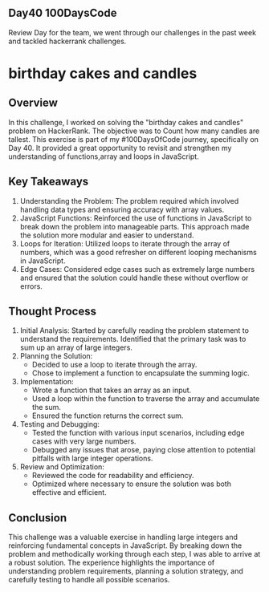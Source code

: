 ## Day40 100DaysCode

Review Day for the team, we went through our challenges in the past week and tackled hackerrank challenges.

# birthday cakes and candles

## Overview

In this challenge, I worked on solving the "birthday cakes and candles" problem on HackerRank. The objective was to Count how many candles are tallest. This exercise is part of my #100DaysOfCode journey, specifically on Day 40. It provided a great opportunity to revisit and strengthen my understanding of functions,array and loops in JavaScript.

## Key Takeaways

1. Understanding the Problem: The problem required  which involved handling data types and ensuring accuracy with array values.
2. JavaScript Functions: Reinforced the use of functions in JavaScript to break down the problem into manageable parts. This approach made the solution more modular and easier to understand.
3. Loops for Iteration: Utilized loops to iterate through the array of numbers, which was a good refresher on different looping mechanisms in JavaScript.
4. Edge Cases: Considered edge cases such as extremely large numbers and ensured that the solution could handle these without overflow or errors.

## Thought Process

1. Initial Analysis: Started by carefully reading the problem statement to understand the requirements. Identified that the primary task was to sum up an array of large integers.
2. Planning the Solution:
   - Decided to use a loop to iterate through the array.
   - Chose to implement a function to encapsulate the summing logic.
3. Implementation:
   - Wrote a function that takes an array as an input.
   - Used a loop within the function to traverse the array and accumulate the sum.
   - Ensured the function returns the correct sum.
4. Testing and Debugging:
   - Tested the function with various input scenarios, including edge cases with very large numbers.
   - Debugged any issues that arose, paying close attention to potential pitfalls with large integer operations.
5. Review and Optimization:
   - Reviewed the code for readability and efficiency.
   - Optimized where necessary to ensure the solution was both effective and efficient.

## Conclusion

This challenge was a valuable exercise in handling large integers and reinforcing fundamental concepts in JavaScript. By breaking down the problem and methodically working through each step, I was able to arrive at a robust solution. The experience highlights the importance of understanding problem requirements, planning a solution strategy, and carefully testing to handle all possible scenarios.